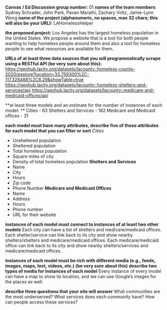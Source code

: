 **Canvas / Ed Discussion group number:** 01
**names of the team members** Sydney Schrader, John Park, Pavan Marathi, Zachary Voltz, Jamie-Lynn Wong
**name of the project (alphanumeric, no spaces, max 32 chars; this will also be your URL):** LAHomelessHelper

**the proposed project:** Los Angeles has the largest homeless population in the United States. We propose a website that is a tool for both people wanting to help homeless people around them and also a tool for homeless people to see what resources are available for them. 

**URLs of at least three data sources that you will programmatically scrape using a RESTful API (be very sure about this):**
https://geohub.lacity.org/datasets/lacounty::homeless-counts-2020/explore?location=33.759300%2C-117.328488%2C8.29&showTable=true
https://geohub.lacity.org/datasets/lacounty::homeless-shelters-and-services/api
https://geohub.lacity.org/datasets/lacounty::medicare-and-medicaid-offices/api

**at least three models and an estimate for the number of instances of each model: **
Cities - 63
Shelters and Services - 182
Medicare and Medicaid offices - 31

**each model must have many attributes, describe five of those attributes for each model that you can filter or sort**
_Cities_
- Unsheltered population
- Sheltered population
- Total homeless population
- Square miles of city
- Density of total homeless population
**Shelters and Services**
- Name
- City
- Hours
- Zip code
- Phone Number
**Medicare and Medicaid Offices**
- Name
- Address
- Hours
- Phone number
- URL for their website

**instances of each model must connect to instances of at least two other models**
Each city can have a list of shelters and medicare/medicaid offices.
Each shelter/service can link back to its city and show nearby shelters/shelters and medicare/medicaid offices.
Each medicare/medicaid office can link back to its city and show nearby shelters/services and medicare/medicaid offices.

**instances of each model must be rich with different media (e.g., feeds, images, maps, text, videos, etc.) (be very sure about this)**
**describe two types of media for instances of each model**
Every instance of every model can have a map to show its location, and we can use Google’s images for the places as well.

**describe three questions that your site will answer**
What communities are the most underserved?
What services does each community have?
How can people access these services?

